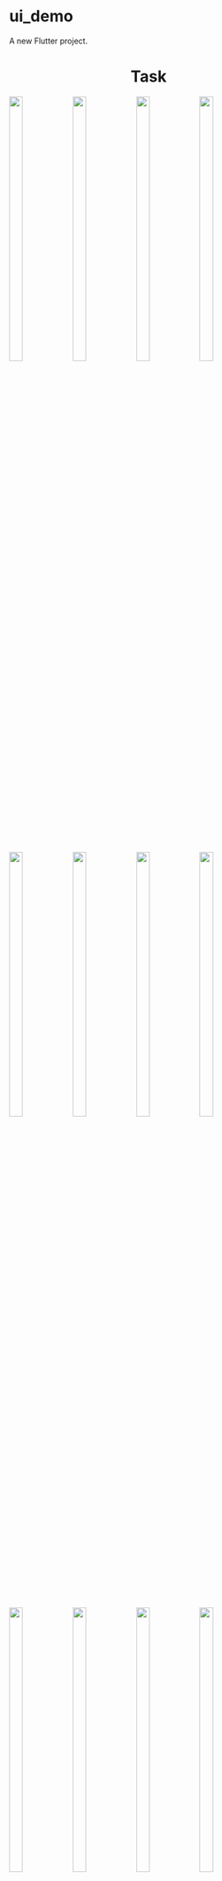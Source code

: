 # ui_demo

A new Flutter project.

<h1 align="center">Task</h1>
<p>
 
  <img src="https://github.com/user-attachments/assets/d576943f-4957-44aa-ae16-866b83b0407a" width="22%" Height="35%">
  <img src="https://github.com/user-attachments/assets/18d48b46-862e-453b-844c-8edf06073af3" width="22%" Height="35%">
   <img src="https://github.com/user-attachments/assets/2a745717-65e3-4d36-8d16-a28b87b902d9" width="22%" Height="35%">
   <img src="https://github.com/user-attachments/assets/10c62b4a-3130-4186-91d6-7cd9f4340326" width="22%" Height="35%">
  <img src="https://github.com/user-attachments/assets/4c7264ff-f73e-46cc-8737-3d256ee42def" width="22%" Height="35%">
   <img src="https://github.com/user-attachments/assets/fada85c4-7e3b-4012-83f9-bf9bc6957699" width="22%" Height="35%">
  <img src="https://github.com/user-attachments/assets/53620003-5296-40b5-b767-0cad8bfaf6f6" width="22%" Height="35%">
  <img src="https://github.com/user-attachments/assets/a18af01f-cb94-444a-be8b-37c72461d907" width="22%" Height="35%">
  <img src="https://github.com/user-attachments/assets/47c5d9c2-2d77-4a42-a9e9-9ea3d4b92953" width="22%" Height="35%">
  <img src="https://github.com/user-attachments/assets/4b72ae12-4b0e-40b2-9662-f1119d2c8201" width="22%" Height="35%">
  <img src="https://github.com/user-attachments/assets/c9797de6-07d9-4259-9ca4-755c8d7007dd" width="22%" Height="35%">
  <img src="https://github.com/user-attachments/assets/0da6d1a4-1143-48fa-b086-e7c4ea41c055" width="22%" Height="35%">
  <img src="https://github.com/user-attachments/assets/186e92cc-d9f8-44ca-aab5-d02081e98961" width="22%" Height="35%">
  <img src="https://github.com/user-attachments/assets/42204846-ac34-4d3d-a2c7-df270fb1fca5" width="22%" Height="35%">
  <img src="https://github.com/user-attachments/assets/e1d6b1c9-f3a8-472f-995f-60547d2fef59" width="22%" Height="35%">
  <img src="https://github.com/user-attachments/assets/9804c010-86ff-4c11-ab12-ec0b1bd9f0b5" width="22%" Height="35%">
  <img src="https://github.com/user-attachments/assets/3c81d3be-66ef-445b-9eab-5bffa0946d4c" width="22%" Height="35%">
  <img src="https://github.com/user-attachments/assets/f2b7826a-c5e2-4a47-b737-318c0fdd4f6c" width="22%" Height="35%">
  <img src="https://github.com/user-attachments/assets/1015aca5-aa0d-4b39-98df-c6ebc9902166" width="22%" Height="35%">
  <img src="https://github.com/user-attachments/assets/91ee01e1-09a8-480a-8d5e-531140095589" width="22%" Height="35%">
  <img src="https://github.com/user-attachments/assets/d7bebd6f-edc3-4d72-aef5-2465e52da1d6" width="22%" Height="35%">
  <img src="https://github.com/user-attachments/assets/92c13e75-2001-4518-9486-7fafa3569cb6" width="22%" Height="35%">
  <img src="https://github.com/user-attachments/assets/7455326a-c1f9-4767-bc14-04a8968afc49" width="22%" Height="35%">
  <img src="https://github.com/user-attachments/assets/f904c110-70d7-49f0-94d4-036d14c2d794" width="22%" Height="35%">
  <img src="https://github.com/user-attachments/assets/467f273f-a65d-4914-95a0-1e399a622a13" width="22%" Height="35%">
</p>
















